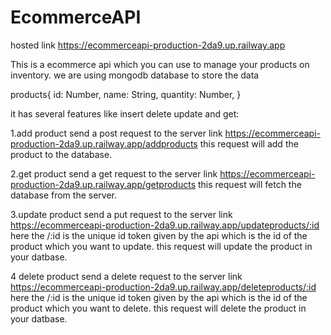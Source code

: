 # EcommerceAPI 

hosted link https://ecommerceapi-production-2da9.up.railway.app

This is a ecommerce api which you can use to manage your products on inventory.
we are using mongodb database to store the data

products{
id: Number,
  name: String,
  quantity: Number,
  }

it has several features like insert delete update and get:

1.add product
 send a post request to the server link https://ecommerceapi-production-2da9.up.railway.app/addproducts
 this request will add the product to the database.
 
 2.get product
 send a get request to the server link https://ecommerceapi-production-2da9.up.railway.app/getproducts
 this request will fetch the database from the server.
 
 3.update product
 send a put request to the server link https://ecommerceapi-production-2da9.up.railway.app/updateproducts/:id
 here the /:id is the unique id token given by the api which is the id of the product which you want to update. 
 this request will update the product in your datbase.
 
 4 delete product
 send a delete request to the server link https://ecommerceapi-production-2da9.up.railway.app/deleteproducts/:id
 here the /:id is the unique id token given by the api which is the id of the product which you want to delete. 
 this request will delete the product in your datbase.
 
